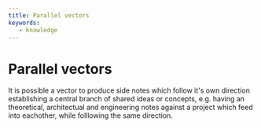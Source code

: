 ```yaml
---
title: Parallel vectors
keywords:
   - knowledge
---
```


# Parallel vectors

It is possible a vector to produce side notes which follow it's own direction establishing a central branch of shared ideas or concepts, e.g. having an theoretical, architectual and engineering notes against a project which feed into eachother, while folllowing the same direction.
